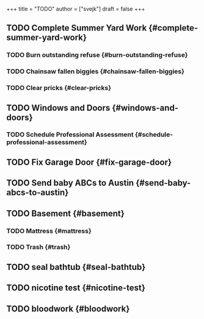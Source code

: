 +++
title = "TODO"
author = ["svejk"]
draft = false
+++

## <span class="org-todo todo TODO">TODO</span> Complete Summer Yard Work {#complete-summer-yard-work}


### <span class="org-todo todo TODO">TODO</span> Burn outstanding refuse {#burn-outstanding-refuse}


### <span class="org-todo todo TODO">TODO</span> Chainsaw fallen biggies {#chainsaw-fallen-biggies}


### <span class="org-todo todo TODO">TODO</span> Clear pricks {#clear-pricks}


## <span class="org-todo todo TODO">TODO</span> Windows and Doors {#windows-and-doors}


### <span class="org-todo todo TODO">TODO</span> Schedule Professional Assessment {#schedule-professional-assessment}


## <span class="org-todo todo TODO">TODO</span> Fix Garage Door {#fix-garage-door}


## <span class="org-todo todo TODO">TODO</span> Send baby ABCs to Austin {#send-baby-abcs-to-austin}


## <span class="org-todo todo TODO">TODO</span> Basement {#basement}


### <span class="org-todo todo TODO">TODO</span> Mattress {#mattress}


### <span class="org-todo todo TODO">TODO</span> Trash {#trash}


## <span class="org-todo todo TODO">TODO</span> seal bathtub {#seal-bathtub}


## <span class="org-todo todo TODO">TODO</span> nicotine test {#nicotine-test}


## <span class="org-todo todo TODO">TODO</span> bloodwork {#bloodwork}